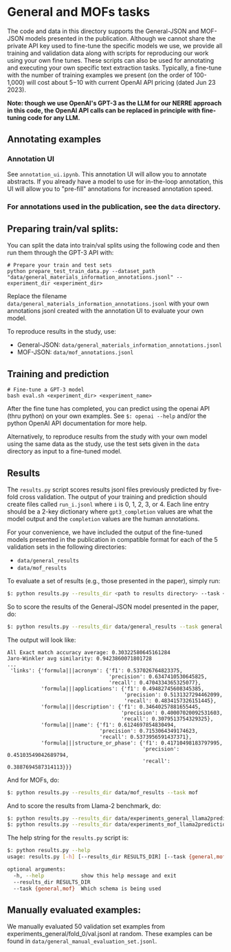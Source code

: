 # General and MOFs tasks

The code and data in this directory supports the General-JSON and MOF-JSON models presented in the publication. Although we cannot share the private API key used to fine-tune the specific models we use, we provide all training and validation data along with scripts for reproducing our work using your own fine tunes. These scripts can also be used for annotating and executing your own specific text extraction tasks. Typically, a fine-tune with the number of training examples we present (on the order of 100-1,000) will cost about $5-$10 with current OpenAI API pricing (dated Jun 23 2023). 

**Note: though we use OpenAI's GPT-3 as the LLM for our NERRE approach in this code, the OpenAI API calls can be replaced in principle with fine-tuning code for any LLM.**


## Annotating examples
### Annotation UI
See `annotation_ui.ipynb`. This annotation UI will allow you to annotate abstracts. If you already have a model to use for in-the-loop annotation, this UI will allow you to "pre-fill" annotations for increased annotation speed.

### For annotations used in the publication, see the `data` directory.

## Preparing train/val splits:
You can split the data into train/val splits using the following code and then run them through the GPT-3 API with:
```
# Prepare your train and test sets
python prepare_test_train_data.py --dataset_path "data/general_materials_information_annotations.jsonl" --experiment_dir <experiment_dir>
```

Replace the filename `data/general_materials_information_annotations.jsonl` with your own annotations jsonl created with the annotation UI to evaluate your own model.

To reproduce results in the study, use:
- General-JSON: `data/general_materials_information_annotations.jsonl`
- MOF-JSON: `data/mof_annotations.jsonl`

## Training and prediction
```
# Fine-tune a GPT-3 model
bash eval.sh <experiment_dir> <experiment_name>
```

After the fine tune has completed, you can predict using the openai API (thru python) on your own examples. See `$: openai --help` and/or the python OpenAI API documentation for more help.

Alternatively, to reproduce results from the study with your own model using the same data as the study, use the test sets given in the `data` directory as input to a fine-tuned model.

## Results

The `results.py` script scores results jsonl files previously predicted by five-fold cross validation. The output of your training and prediction should create files called `run_i.jsonl` where `i` is 0, 1, 2, 3, or 4. Each line entry should be a 2-key dictionary where `gpt3_completion` values are what the model output and the `completion` values are the human annotations.


For your convenience, we have included the output of the fine-tuned models presented in the publication in compatible format for each of the 5 validation sets in the following directories:
* `data/general_results`
* `data/mof_results`


To evaluate a set of results (e.g., those presented in the paper), simply run:

```bash
$: python results.py --results_dir <path to results directory> --task <name of task>
```

So to score the results of the General-JSON model presented in the paper, do:

```bash
$: python results.py --results_dir data/general_results --task general
```

The output will look like:

```
All Exact match accuracy average: 0.30322580645161284
Jaro-Winkler avg similarity: 0.9423860071801728
...
 'links': {'formula|||acronym': {'f1': 0.537026764823375,
                                 'precision': 0.6347410530645825,
                                 'recall': 0.4704334365325077},
           'formula|||applications': {'f1': 0.49482745608345385,
                                      'precision': 0.5131327294462099,
                                      'recall': 0.4834157326151445},
           'formula|||description': {'f1': 0.34640257881655445,
                                     'precision': 0.40007020092531603,
                                     'recall': 0.3079513754329325},
           'formula|||name': {'f1': 0.6124697854830494,
                              'precision': 0.7153064349174623,
                              'recall': 0.5373956591437371},
           'formula|||structure_or_phase': {'f1': 0.41710498183797995,
                                            'precision': 0.45103549042689794,
                                            'recall': 0.3887694587314113}}}
```

And for MOFs, do:

```bash
$: python results.py --results_dir data/mof_results --task mof
```

And to score the results from Llama-2 benchmark, do:

```bash
$: python results.py --results_dir data/experiments_general_llama2predictions --task general
$: python results.py --results_dir data/experiments_mof_llama2predictions --task mof
```

The help string for the `results.py` script is:

```bash
$: python results.py --help
usage: results.py [-h] [--results_dir RESULTS_DIR] [--task {general,mof}]

optional arguments:
  -h, --help            show this help message and exit
  --results_dir RESULTS_DIR
  --task {general,mof}  Which schema is being used
```


## Manually evaluated examples:
We manually evaluated 50 validation set examples from experiments_general/fold_0/val.jsonl at random. These examples can be found in `data/general_manual_evaluation_set.jsonl`.
